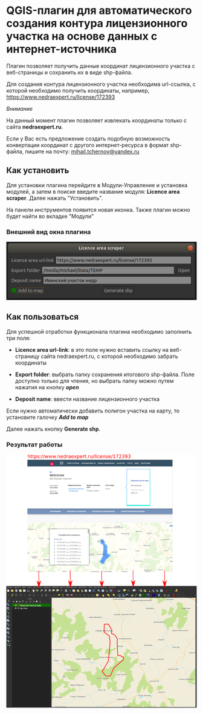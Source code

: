 # QGIS-плагин для автоматического создания контура лицензионного участка на основе данных с интернет-источника

Плагин позволяет получить данные координат лицензионного участка с 
веб-страницы и сохранить их в виде shp-файла.

Для создания контура лицензионного участка необходима url-ссылка, с 
которой необходимо получить координаты, например, https://www.nedraexpert.ru/license/172393

*Внимание*

На данный момент плагин позволяет извлекать координаты только с сайта 
**nedraexpert.ru**. 

Если у Вас есть предложение создать подобную возможность 
конвертации координат с другого интернет-ресурса в формат shp-файла, пишите на почту: mihail.tchernov@yandex.ru

## Как установить
Для установки плагина перейдите в Модули-Управление и установка модулей, а 
затем в поиске введите название модуля: **Licence area scraper**. Далее нажать
"Установить".

На панели инструментов появится новая иконка. Также плагин можно будет 
найти во вкладке "Модули"

### Внешний вид окна плагина

![](src/view.png)


## Как пользоваться
Для успешной отработки функционала плагина необходимо заполнить три поля:
  + **Licence area url-link**: в это поле нужно вставить ссылку на 
    веб-страницу 
  сайта nedraexpert.ru, с которой необходимо забрать координаты
    
  + **Export folder**: выбрать папку сохранения итогового shp-файла. Поле 
    доступно только для чтения, но выбрать папку можно путем нажатия на 
    кнопку ***open***
    
  + **Deposit name**: ввести название лицензионного участка

Если нужно автоматически добавить полигон участка на карту, то установите 
галочку ***Add to map***

Далее нажать кнопку **Generate shp**.

### Результат работы
![](src/result.png)
